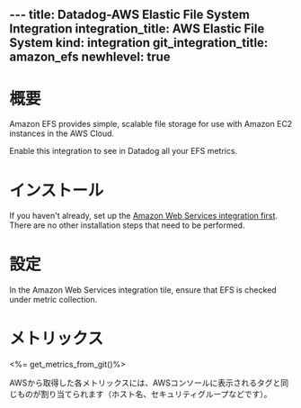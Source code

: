 --- title: Datadog-AWS Elastic File System Integration integration_title: AWS Elastic File System kind: integration git_integration_title: amazon_efs
newhlevel: true
---

# 概要

Amazon EFS provides simple, scalable file storage for use with Amazon EC2 instances in the AWS Cloud.

Enable this integration to see in Datadog all your EFS metrics.

# インストール

If you haven't already, set up the [Amazon Web Services integration first](/integrations/aws). There are no other installation steps that need to be performed.

# 設定

In the Amazon Web Services integration tile, ensure that EFS is checked under metric collection.

# メトリックス

<%= get_metrics_from_git()%>

AWSから取得した各メトリックスには、AWSコンソールに表示されるタグと同じものが割り当てられます（ホスト名、セキュリティグループなどです）。
